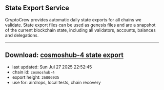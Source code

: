 ## State Export Service
CryptoCrew provides automatic daily state exports for all chains we validate. State export files can be used as genesis files and are a snapshot of the current blockchain state, including all validators, accounts, balances and delegations.

---
**Download: [cosmoshub-4 state export](https://dl-eu2.ccvalidators.com/SERVICE/cosmoshub/cosmoshub-4_export_26806935.json)**
---

- last updated: Sun Jul 27 2025 22:52:45
- chain id: `cosmoshub-4`
- export height: `26806935`
- use for: airdrops, local tests, chain recovery
